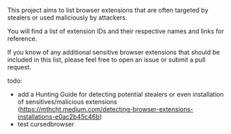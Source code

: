 This project aims to list browser extensions that are often targeted by stealers or used maliciously by attackers.

You will find a list of extension IDs and their respective names and links for reference.

If you know of any additional sensitive browser extensions that should be included in this list, please feel free to open an issue or submit a pull request.

todo:
  - add a Hunting Guide for detecting potential stealers or even installation of sensitives/malicious extensions (https://mthcht.medium.com/detecting-browser-extensions-installations-e0ac2b45c46b)
  - test cursedbrowser
